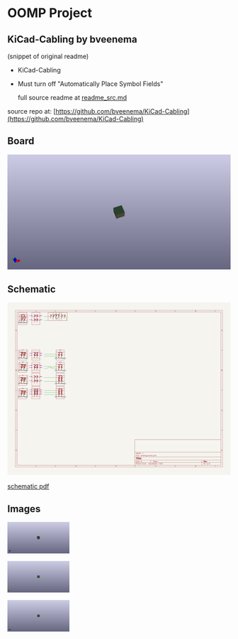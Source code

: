 # OOMP Project  
## KiCad-Cabling  by bveenema  
  
(snippet of original readme)  
  
- KiCad-Cabling  
  
- Must turn off "Automatically Place Symbol Fields"  
  
  full source readme at [readme_src.md](readme_src.md)  
  
source repo at: [https://github.com/bveenema/KiCad-Cabling](https://github.com/bveenema/KiCad-Cabling)  
## Board  
  
[![working_3d.png](working_3d_600.png)](working_3d.png)  
## Schematic  
  
[![working_schematic.png](working_schematic_600.png)](working_schematic.png)  
  
[schematic pdf](working_schematic.pdf)  
## Images  
  
[![working_3d.png](working_3d_140.png)](working_3d.png)  
  
[![working_3d_back.png](working_3d_back_140.png)](working_3d_back.png)  
  
[![working_3d_front.png](working_3d_front_140.png)](working_3d_front.png)  

